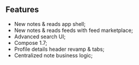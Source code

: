 ## Features

- New notes & reads app shell;
- New notes & reads feeds with feed marketplace;
- Advanced search UI;
- Compose 1.7;
- Profile details header revamp & tabs;
- Centralized note business logic;